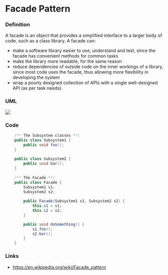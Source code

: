 # Facade Pattern

### Definition

A facade is an object that provides a simplified interface to a larger body of code, such as a class library. A facade can:
* make a software library easier to use, understand and test, since the facade has convenient methods for common tasks
* make the library more readable, for the same reason
* reduce dependencies of outside code on the inner workings of a library, since most code uses the facade, thus allowing more flexibility in developing the system
* wrap a poorly designed collection of APIs with a single well-designed API (as per task needs).

### UML

![](https://upload.wikimedia.org/wikipedia/commons/a/ac/FacadeDesignPattern.png)

### Code

```java
	/** The Subsystem classes **/
	public class Subsystem1 {
		public void foo();
	}
	
	public class Subsystem2 {
		public void bar();
	}
	
	/** The Facade **/
	public class Facade {
		Subsystem1 s1;
		Subsystem2 s2;
		
		public Facade(Subsystem1 s1, Subsystem2 s2) {
			this.s1 = s1;
			this.s2 = s2;
		}

		public void doSomething() {
			s1.foo();
			s2.bar();
		}
	}
```

### Links

* https://en.wikipedia.org/wiki/Facade_pattern